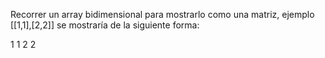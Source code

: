 Recorrer un array bidimensional para mostrarlo como una matriz, ejemplo [[1,1],[2,2]] se mostraría de la siguiente forma:

1	1
2	2